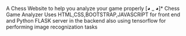 A Chess Website to help you analyze your game properly [◕ _ ◕]* Chess Game Analyzer
Uses HTML,CSS,BOOTSTRAP,JAVASCRIPT for front end and Python FLASK server in the backend also using tensorflow for performing image recognization tasks
